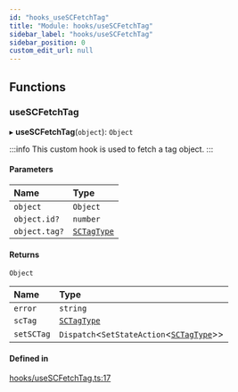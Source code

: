 ```yaml
---
id: "hooks_useSCFetchTag"
title: "Module: hooks/useSCFetchTag"
sidebar_label: "hooks/useSCFetchTag"
sidebar_position: 0
custom_edit_url: null
---
```


## Functions

### useSCFetchTag

▸ **useSCFetchTag**(`object`): `Object`

:::info
This custom hook is used to fetch a tag object.
:::

#### Parameters

| Name | Type |
| :------ | :------ |
| `object` | `Object` |
| `object.id?` | `number` |
| `object.tag?` | [`SCTagType`](../interfaces/types_tag.SCTagType.md) |

#### Returns

`Object`

| Name | Type |
| :------ | :------ |
| `error` | `string` |
| `scTag` | [`SCTagType`](../interfaces/types_tag.SCTagType.md) |
| `setSCTag` | `Dispatch`<`SetStateAction`<[`SCTagType`](../interfaces/types_tag.SCTagType.md)\>\> |

#### Defined in

[hooks/useSCFetchTag.ts:17](https://github.com/selfcommunity/community-ui/blob/e8a635a/packages/sc-core/src/hooks/useSCFetchTag.ts#L17)
